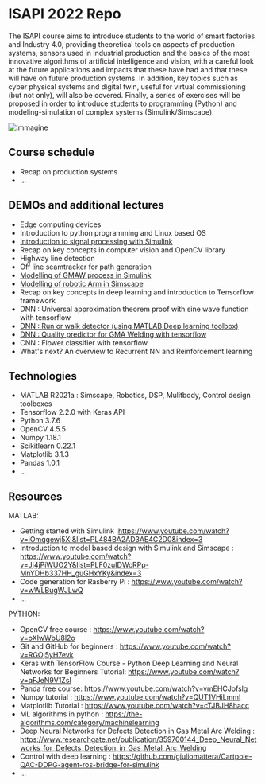 # ISAPI 2022 Repo

The ISAPI course aims to introduce students to the world of smart factories and Industry 4.0, providing theoretical tools on aspects of production systems, sensors used in industrial production and the basics of the most innovative algorithms of artificial intelligence and vision, with a careful look at the future applications and impacts that these have had and that these will have on future production systems. In addition, key topics such as cyber physical systems and digital twin, useful for virtual commissioning (but not only), will also be covered. Finally, a series of exercises will be proposed in order to introduce students to programming (Python) and modeling-simulation of complex systems (Simulink/Simscape).

![immagine](https://user-images.githubusercontent.com/97847032/161941159-afe40fa3-4c68-41c5-8835-86d0d80a2f93.png)


## Course schedule

* Recap on production systems
* ...

## DEMOs and additional lectures

* Edge computing devices 
* Introduction to python programming and Linux based OS
* [Introduction to signal processing with Simulink](https://github.com/giuliomattera/ISAPI2022/tree/main/1_MATLAB_EXE/1.SignalProcessingSimulink)
* Recap on key concepts in computer vision and OpenCV library
* Highway line detection
* Off line seamtracker for path generation
* [Modelling of GMAW process in Simulink](https://github.com/giuliomattera/ISAPI2022/tree/main/1_MATLAB_EXE/2_GMAW_Model)
* [Modelling of robotic Arm in Simscape](https://github.com/giuliomattera/ISAPI2022/tree/main/1_MATLAB_EXE/3_RobotViperS850_Model)
* Recap on key concepts in deep learning and introduction to Tensorflow framework
* DNN : Universal approximation theorem proof with sine wave function with tensorflow
* [DNN : Run or walk detector (using MATLAB Deep learning toolbox)](https://github.com/giuliomattera/ISAPI2022/tree/main/2_PYTHON_EXE/Run_Walk_detector)
* [DNN : Quality predictor for GMA Welding with tensorflow](https://github.com/giuliomattera/ISAPI2022/tree/main/2_PYTHON_EXE/DefectDet_Welding)
* CNN : Flower classifier with tensorflow
* What's next? An overview to Recurrent NN and Reinforcement learning


## Technologies
* MATLAB R2021a : Simscape, Robotics, DSP, Mulitbody, Control design toolboxes
* Tensorflow 2.2.0 with Keras API
* Python 3.7.6
* OpenCV 4.5.5
* Numpy 1.18.1
* Scikitlearn 0.22.1
* Matplotlib 3.1.3
* Pandas 1.0.1
* ...
## Resources 

MATLAB: 
* Getting started with Simulink :https://www.youtube.com/watch?v=iOmqgewj5XI&list=PL484BA2AD3AE4C2D0&index=3
* Introduction to model based design with Simulink and Simscape : https://www.youtube.com/watch?v=Jj4jPiWUO2Y&list=PLF0zuIDWcRPp-MnYDHb337HH_guGHxYKy&index=3
* Code generation for Rasberry Pi : https://www.youtube.com/watch?v=wWLBugWJLwQ
* ...

PYTHON: 
* OpenCV free course : https://www.youtube.com/watch?v=oXlwWbU8l2o
* Git and GitHub for beginners : https://www.youtube.com/watch?v=RGOj5yH7evk
* Keras with TensorFlow Course - Python Deep Learning and Neural Networks for Beginners Tutorial: https://www.youtube.com/watch?v=qFJeN9V1ZsI
* Panda free course: https://www.youtube.com/watch?v=vmEHCJofslg
* Numpy tutorial : https://www.youtube.com/watch?v=QUT1VHiLmmI
* Matplotlib Tutorial : https://www.youtube.com/watch?v=cTJBJH8hacc
* ML algorithms in python : https://the-algorithms.com/category/machinelearning
* Deep Neural Networks for Defects Detection in Gas Metal Arc Welding : https://www.researchgate.net/publication/359700144_Deep_Neural_Networks_for_Defects_Detection_in_Gas_Metal_Arc_Welding
* Control with deep learning : https://github.com/giuliomattera/Cartpole-QAC-DDPG-agent-ros-bridge-for-simulink
* ...
